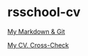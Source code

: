 # rsschool-cv

[My Markdown & Git](https://malenkiy-krot.github.io/rsschool-cv/cv)

[My CV. Cross-Check](https://malenkiy-krot.github.io/rsschool-cv/index.html)


